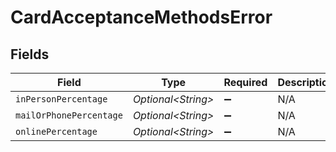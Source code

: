# CardAcceptanceMethodsError


## Fields

| Field                   | Type                    | Required                | Description             |
| ----------------------- | ----------------------- | ----------------------- | ----------------------- |
| `inPersonPercentage`    | *Optional\<String>*     | :heavy_minus_sign:      | N/A                     |
| `mailOrPhonePercentage` | *Optional\<String>*     | :heavy_minus_sign:      | N/A                     |
| `onlinePercentage`      | *Optional\<String>*     | :heavy_minus_sign:      | N/A                     |